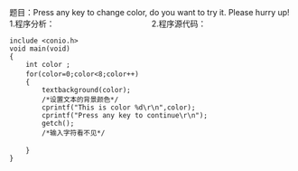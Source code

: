 题目：Press any key to change color, do you want to try it. Please hurry up!
1.程序分析：　　　　　　　　　　　　
2.程序源代码：
```  
include <conio.h>
void main(void)
{
    int color ;
    for(color=0;color<8;color++)　
    {
        textbackground(color);
        /*设置文本的背景颜色*/
        cprintf("This is color %d\r\n",color);
        cprintf("Press any key to continue\r\n");
        getch();
        /*输入字符看不见*/
        　
    }
}
```